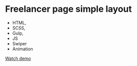 # Freelancer page simple layout

- HTML,
- SCSS,
- Gulp,
- JS
- Swiper
- Animation

[Watch demo](https://muzykalniy.github.io/Freelancer_page/)
